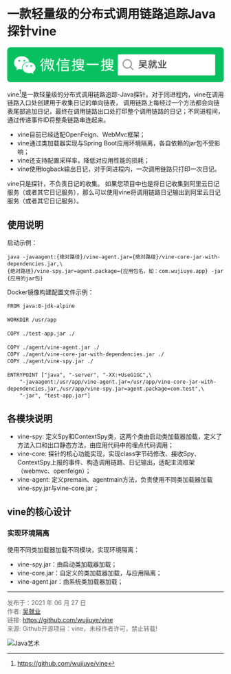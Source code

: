 # 一款轻量级的分布式调用链路追踪Java探针vine

![Java艺术](../qrcode/javaskill_qrcode_01.png)

vine[^1]是一款轻量级的分布式调用链路追踪-Java探针。对于同进程内，vine在调用链路入口处创建用于收集日记的单向链表， 调用链路上每经过一个方法都会向链表尾部追加日记，最终在调用链路出口处打印整个调用链路的日记；不同进程间，通过传递事件ID将整条链路串连起来。

* vine目前已经适配OpenFeign、WebMvc框架；
* vine通过类加载器实现与Spring Boot应用环境隔离，各自依赖的jar包不受影响；
* vine还支持配置采样率，降低对应用性能的损耗；
* vine使用logback输出日记，对于同进程内，一次调用链路只打印一次日记。

vine只是探针，不负责日记的收集。 如果您项目中也是将日记收集到阿里云日记服务（或者其它日记服务），那么可以使用vine将调用链路日记输出到阿里云日记服务（或者其它日记服务）。

## 使用说明

启动示例：
```shell
java -javaagent:{绝对路径}/vine-agent.jar={绝对路径}/vine-core-jar-with-dependencies.jar,\
{绝对路径}/vine-spy.jar=agent.package={应用包名，如：com.wujiuye.app} -jar {应用的jar包}
```

Docker镜像构建配置文件示例：
```shell
FROM java:8-jdk-alpine

WORKDIR /usr/app

COPY ./test-app.jar ./

COPY ./agent/vine-agent.jar ./
COPY ./agent/vine-core-jar-with-dependencies.jar ./
COPY ./agent/vine-spy.jar ./

ENTRYPOINT ["java", "-server", "-XX:+UseG1GC",\
    "-javaagent:/usr/app/vine-agent.jar=/usr/app/vine-core-jar-with-dependencies.jar,/usr/app/vine-spy.jar=agent.package=com.test",\
    "-jar", "test-app.jar"]
```

## 各模块说明
* vine-spy: 定义Spy和ContextSpy类，这两个类由启动类加载器加载，定义了方法入口和出口静态方法，由应用代码中的埋点代码调用；
* vine-core: 探针的核心功能实现，实现class字节码修改、接收Spy、ContextSpy上报的事件、构造调用链路、日记输出，适配主流框架（webmvc、openfeign）；
* vine-agent: 定义premain、agentmain方法，负责使用不同类加载器加载vine-spy.jar与vine-core.jar；

## vine的核心设计

### 实现环境隔离
使用不同类加载器加载不同模块，实现环境隔离：
* vine-spy.jar：由启动类加载器加载；
* vine-core.jar：自定义的类加载器加载，与应用隔离；
* vine-agent.jar：由系统类加载器加载；



---

[^1]: https://github.com/wujiuye/vine

<font color= #666666>发布于：2021 年 06 月 27 日</font><br><font color= #666666>作者: [吴就业](https://www.wujiuye.com)</font><br><font color= #666666>链接: https://github.com/wujiuye/vine</font><br><font color= #666666>来源: Github开源项目：vine，未经作者许可，禁止转载!</font><br>

![Java艺术](../qrcode/javaskill_qrcode_02.png)

